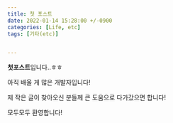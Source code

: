 ```yaml
---
title: 첫 포스트
date: 2022-01-14 15:28:00 +/-0900
categories: [Life, etc]
tags: [기타(etc)]


---
```


**첫포스트**입니다..ㅎㅎ

아직 배울 게 많은 개발자입니다!

제 작은 글이 찾아오신 분들께 큰 도움으로 다가갔으면 합니다!

모두모두 환영합니다!
